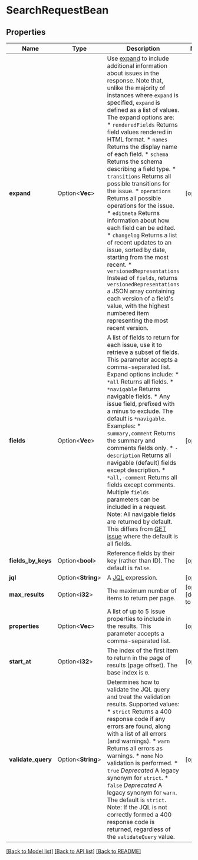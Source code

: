 # SearchRequestBean

## Properties

Name | Type | Description | Notes
------------ | ------------- | ------------- | -------------
**expand** | Option<**Vec<String>**> | Use [expand](em>#expansion) to include additional information about issues in the response. Note that, unlike the majority of instances where `expand` is specified, `expand` is defined as a list of values. The expand options are:   *  `renderedFields` Returns field values rendered in HTML format.  *  `names` Returns the display name of each field.  *  `schema` Returns the schema describing a field type.  *  `transitions` Returns all possible transitions for the issue.  *  `operations` Returns all possible operations for the issue.  *  `editmeta` Returns information about how each field can be edited.  *  `changelog` Returns a list of recent updates to an issue, sorted by date, starting from the most recent.  *  `versionedRepresentations` Instead of `fields`, returns `versionedRepresentations` a JSON array containing each version of a field's value, with the highest numbered item representing the most recent version. | [optional]
**fields** | Option<**Vec<String>**> | A list of fields to return for each issue, use it to retrieve a subset of fields. This parameter accepts a comma-separated list. Expand options include:   *  `*all` Returns all fields.  *  `*navigable` Returns navigable fields.  *  Any issue field, prefixed with a minus to exclude.  The default is `*navigable`.  Examples:   *  `summary,comment` Returns the summary and comments fields only.  *  `-description` Returns all navigable (default) fields except description.  *  `*all,-comment` Returns all fields except comments.  Multiple `fields` parameters can be included in a request.  Note: All navigable fields are returned by default. This differs from [GET issue](#api-rest-api-2-issue-issueIdOrKey-get) where the default is all fields. | [optional]
**fields_by_keys** | Option<**bool**> | Reference fields by their key (rather than ID). The default is `false`. | [optional]
**jql** | Option<**String**> | A [JQL](https://confluence.atlassian.com/x/egORLQ) expression. | [optional]
**max_results** | Option<**i32**> | The maximum number of items to return per page. | [optional][default to 50]
**properties** | Option<**Vec<String>**> | A list of up to 5 issue properties to include in the results. This parameter accepts a comma-separated list. | [optional]
**start_at** | Option<**i32**> | The index of the first item to return in the page of results (page offset). The base index is `0`. | [optional]
**validate_query** | Option<**String**> | Determines how to validate the JQL query and treat the validation results. Supported values:   *  `strict` Returns a 400 response code if any errors are found, along with a list of all errors (and warnings).  *  `warn` Returns all errors as warnings.  *  `none` No validation is performed.  *  `true` *Deprecated* A legacy synonym for `strict`.  *  `false` *Deprecated* A legacy synonym for `warn`.  The default is `strict`.  Note: If the JQL is not correctly formed a 400 response code is returned, regardless of the `validateQuery` value. | [optional]

[[Back to Model list]](../README.md#documentation-for-models) [[Back to API list]](../README.md#documentation-for-api-endpoints) [[Back to README]](../README.md)


